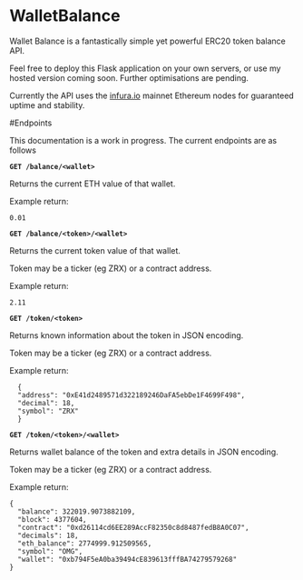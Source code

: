 # WalletBalance
Wallet Balance is a fantastically simple yet powerful ERC20 token balance API.

Feel free to deploy this Flask application on your own servers, or use my hosted version coming soon. Further optimisations are pending.

Currently the API uses the [infura.io](https://www.infura.io) mainnet Ethereum nodes for guaranteed uptime and stability.


#Endpoints

This documentation is a work in progress. The current endpoints are as follows

**`GET /balance/<wallet>`**

Returns the current ETH value of that wallet.

Example return:

    0.01

**`GET /balance/<token>/<wallet>`**

Returns the current token value of that wallet.

Token may be a ticker (eg ZRX) or a contract address.

Example return:

    2.11


**`GET /token/<token>`**

Returns known information about the token in JSON encoding.

Token may be a ticker (eg ZRX) or a contract address.

Example return:

      {
      "address": "0xE41d2489571d322189246DaFA5ebDe1F4699F498",
      "decimal": 18,
      "symbol": "ZRX"
      }


**`GET /token/<token>/<wallet>`**

Returns wallet balance of the token and extra details in JSON encoding.

Token may be a ticker (eg ZRX) or a contract address.

Example return:

    {
      "balance": 322019.9073882109,
      "block": 4377604,
      "contract": "0xd26114cd6EE289AccF82350c8d8487fedB8A0C07",
      "decimals": 18,
      "eth_balance": 2774999.912509565,
      "symbol": "OMG",
      "wallet": "0xb794F5eA0ba39494cE839613fffBA74279579268"
    }
